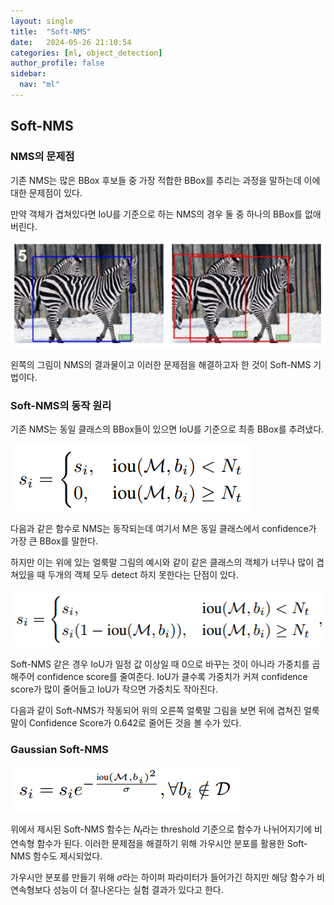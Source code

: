 ```yaml
---
layout: single
title:  "Soft-NMS"
date:   2024-05-26 21:10:54 
categories: [ml, object_detection]
author_profile: false
sidebar:
  nav: "ml"
---
```


## Soft-NMS

### NMS의 문제점

기존 NMS는 많은 BBox 후보들 중 가장 적합한 BBox를 추리는 과정을 말하는데 이에 대한 문제점이 있다.

만약 객체가 겹쳐있다면 IoU를 기준으로 하는 NMS의 경우 둘 중 하나의 BBox를 없애버린다.

![image.png](/assets/images/object_detection/image.png)

왼쪽의 그림이 NMS의 결과물이고 이러한 문제점을 해결하고자 한 것이 Soft-NMS 기법이다.

### Soft-NMS의 동작 원리

기존 NMS는 동일 클래스의 BBox들이 있으면 IoU를 기준으로 최종 BBox를 추려냈다.

![image.png](/assets/images/object_detection/image%201.png)

다음과 같은 함수로 NMS는 동작되는데 여기서 M은 동일 클래스에서 confidence가 가장 큰 BBox를 말한다.

하지만 이는 위에 있는 얼룩말 그림의 예시와 같이 같은 클래스의 객체가 너무나 많이 겹쳐있을 때 두개의 객체 모두 detect 하지 못한다는 단점이 있다.

![image.png](/assets/images/object_detection/image%202.png)

Soft-NMS 같은 경우 IoU가 일정 값 이상일 때 0으로 바꾸는 것이 아니라 가중치를 곱해주어 confidence score를 줄여준다.
IoU가 클수록 가중치가 커져 confidence score가 많이 줄어들고 IoU가 작으면 가중치도 작아진다.

다음과 같이 Soft-NMS가 작동되어 위의 오른쪽 얼룩말 그림을 보면 뒤에 겹쳐진 얼룩말이 Confidence Score가 0.642로 줄어든 것을 볼 수가 있다.

### Gaussian Soft-NMS

![image.png](/assets/images/object_detection/image%203.png)

위에서 제시된 Soft-NMS 함수는 $N_t$라는 threshold 기준으로 함수가 나뉘어지기에 비연속형 함수가 된다. 이러한 문제점을 해결하기 위해 가우시안 분포를 활용한 Soft-NMS 함수도 제시되었다.

가우시안 분포를 만들기 위해 $\sigma$라는 하이퍼 파라미터가 들어가긴 하지만 해당 함수가 비연속형보다 성능이 더 잘나온다는 실험 결과가 있다고 한다.